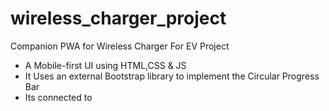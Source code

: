 # wireless_charger_project
Companion PWA for Wireless Charger For EV Project
* A Mobile-first UI using HTML,CSS & JS
* It Uses an external Bootstrap library to implement the Circular Progress Bar
* Its connected to 
